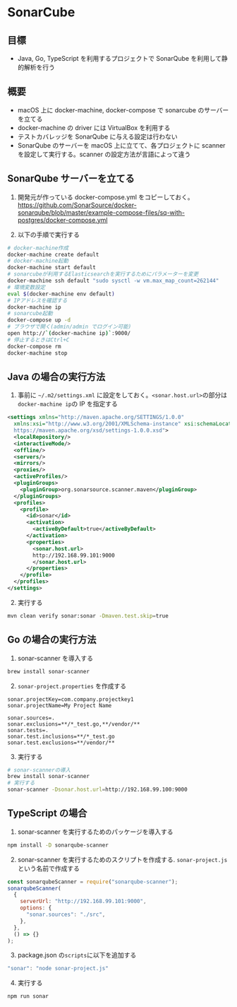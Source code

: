 # SonarCube

## 目標

- Java, Go, TypeScript を利用するプロジェクトで SonarQube を利用して静的解析を行う

## 概要

- macOS 上に docker-machine, docker-compose で sonarcube のサーバーを立てる
- docker-machine の driver には VirtualBox を利用する
- テストカバレッジを SonarQube に与える設定は行わない
- SonarQube のサーバーを macOS 上に立てて、各プロジェクトに scanner を設定して実行する。scanner の設定方法が言語によって違う

## SonarQube サーバーを立てる

1. 開発元が作っている docker-compose.yml をコピーしておく。
   https://github.com/SonarSource/docker-sonarqube/blob/master/example-compose-files/sq-with-postgres/docker-compose.yml

2. 以下の手順で実行する

```bash
# docker-machine作成
docker-machine create default
# docker-machine起動
docker-machine start default
# sonarcubeが利用するElasticsearchを実行するためにパラメーターを変更
docker-machine ssh default "sudo sysctl -w vm.max_map_count=262144"
# 環境変数設定
eval $(docker-machine env default)
# IPアドレスを確認する
docker-machine ip
# sonarcube起動
docker-compose up -d
# ブラウザで開く(admin/admin でログイン可能)
open http://`(docker-machine ip)`:9000/
# 停止するときはCtrl+C
docker-compose rm
docker-machine stop
```

## Java の場合の実行方法

1. 事前に `~/.m2/settings.xml` に設定をしておく。`<sonar.host.url>`の部分は`docker-machine ip`の IP を指定する

```xml
<settings xmlns="http://maven.apache.org/SETTINGS/1.0.0"
  xmlns:xsi="http://www.w3.org/2001/XMLSchema-instance" xsi:schemaLocation="http://maven.apache.org/SETTINGS/1.0.0
  https://maven.apache.org/xsd/settings-1.0.0.xsd">
  <localRepository/>
  <interactiveMode/>
  <offline/>
  <servers/>
  <mirrors/>
  <proxies/>
  <activeProfiles/>
  <pluginGroups>
    <pluginGroup>org.sonarsource.scanner.maven</pluginGroup>
  </pluginGroups>
  <profiles>
    <profile>
      <id>sonar</id>
      <activation>
        <activeByDefault>true</activeByDefault>
      </activation>
      <properties>
        <sonar.host.url>
        http://192.168.99.101:9000
        </sonar.host.url>
      </properties>
    </profile>
  </profiles>
</settings>
```

2. 実行する

```bash
mvn clean verify sonar:sonar -Dmaven.test.skip=true
```

## Go の場合の実行方法

1. sonar-scanner を導入する

```bash
brew install sonar-scanner
```

2. `sonar-project.properties` を作成する

```properties
sonar.projectKey=com.company.projectkey1
sonar.projectName=My Project Name

sonar.sources=.
sonar.exclusions=**/*_test.go,**/vendor/**
sonar.tests=.
sonar.test.inclusions=**/*_test.go
sonar.test.exclusions=**/vendor/**
```

3. 実行する

```bash
# sonar-scannerの導入
brew install sonar-scanner
# 実行する
sonar-scanner -Dsonar.host.url=http://192.168.99.100:9000
```

## TypeScript の場合

1. sonar-scanner を実行するためのパッケージを導入する

```bash
npm install -D sonarqube-scanner
```

2. sonar-scanner を実行するためのスクリプトを作成する. `sonar-project.js`という名前で作成する

```javascript
const sonarqubeScanner = require("sonarqube-scanner");
sonarqubeScanner(
  {
    serverUrl: "http://192.168.99.101:9000",
    options: {
      "sonar.sources": "./src",
    },
  },
  () => {}
);
```

3. package.json の`scripts`に以下を追加する

```javascript
"sonar": "node sonar-project.js"
```

4. 実行する

```bash
npm run sonar
```

